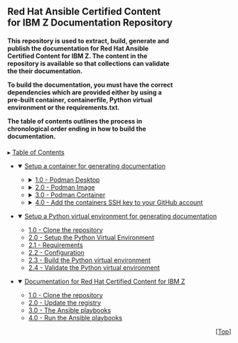<h2 align="left" style="width:75%;">Red Hat Ansible Certified Content for IBM Z Documentation Repository</h2>
<h4 align="left"  style="width:75%;">

This repository is used to extract, build, generate and publish the documentation for
Red Hat Ansible Certified Content for IBM Z. The content in the repository is available
so that collections can validate the their documentation.<br>

To build the documentation, you must have the correct dependencies which are provided
either by using a pre-built container, containerfile, Python virtual environment or
the requirements.txt. <br>

The table of contents outlines the process in chronological order ending in how to
build the documentation.
</h4>

<!-- META  &  Breadcrumbs -->
<a id="readme-top"></a>
▸ [Table of Contents](README.md)

<ul>
  <li>
    <details open><summary><a href="./toc/container_usage/README.md#setup-a-container-for-generating-documentation">Setup a container for generating documentation</a></summary></details>
  </li>
  <ul>
    <li>
      <details><summary><a href="./toc/container_usage/README.md#10-podman-desktop">1.0 - Podman Desktop</a></summary>
      <ul>
        <li><a href="./toc/container_usage/README.md#11---download-podman-desktop">1.1 - Download Podman Desktop</a></li>
        <li><a href="./toc/container_usage/README.md#12---install-podman-desktop">1.2 - Install Podman Desktop</a></li>
      </ul>
      </details>
    </li>
    <li>
      <details><summary><a href="./toc/container/README.md#20-podman-image">2.0 - Podman Image</a></summary>
      <ul>
        <li><a href="./toc/container_usage/README.md#21---build-the-image-using-the-containerfile">2.1 - Build the image using a Containerfile</a></li>
        <li><a href="./toc/container_usage/README.md#22---obtain-the-prebuilt-image">2.2 - Obtain the prebuilt image</a></li>
        <li><a href="./toc/container_usage/README.md#23---load-the-prebuilt-image">2.3 - Load the prebuilt imagee</a></li>
      </ul>
      </details>
    </li>
    <li>
      <details><summary><a href="./toc/container_usage/README.md#30-podman-container">3.0 - Podman Container</a></summary>
      <ul>
        <li><a href="./toc/container_usage/README.md#31---start-the-container-in-detached-mode">3.1 - Start the container in detached mode</a></li>
        <li><a href="./toc/container_usage/README.md#32---connect-interactively-to-a-container">3.2 - Connect interactively to a container</a></li>
        <li><a href="./toc/container_usage/README.md#33---other-commands-to-aid-in-managing-the-container">3.2 - Other commands to aid in managing the container</a></li>
      </ul>
      </details>
    </li>
    <li>
      <details><summary><a href="./toc/container_usage/README.md#40-add-the-ssh-key-to-your-github-account">4.0 - Add the containers SSH key to your GitHub account</a></summary>
      <ul>
        <li><a href="./toc/container_usage/README.md#41---copy-the-ssh-public-key">4.1 - Copy the SSH public key </a></li>
        <li><a href="./toc/container_usage/README.md#42---add-the-ssh-public-key-to-github">4.2 - Add the SSH public key to GitHub</a></li>
      </ul>
      </details>
    </li>
  </ul>
</ul>

<ul>
  <li>
    <details open><summary><a href="./toc/venv_usage/README.md#setup-a-python-virtual-environment-for-generating-documentation">Setup a Python virtual environment for generating documentation</a></summary>
    <ul>
      <li><a href="./toc/venv_usage/README.md#10-clone-the-repository">1.0 - Clone the repository </a></li>
      <li><a href="./toc/venv_usage/README.md#20-setup-the-python-virtual-environment">2.0 - Setup the Python Virtual Environment</a></li>
      <li><a href="./toc/venv_usage/README.md#21-requirements">2.1 - Requirements</a></li>
      <li><a href="./toc/venv_usage/README.md#22-configuration">2.2 - Configuration</a></li>
      <li><a href="./toc/venv_usage/README.md#23-build-the-python-virtual-environment">2.3 - Build the Python virtual environment</a></li>
      <li><a href="./toc/venv_usage/README.md#24-validate-the-python-virtual-environment">2.4 - Validate the Python virtual environment</a></li>
    </ul>
    </details>
  </li>
</ul>

<ul>
  <li>
    <details open>
      <summary>
        <a href="./toc/doc_generation/README.md#documentation-for-red-hat-certified-content-for-ibm-z">Documentation for Red Hat Certified Content for IBM Z</a>
      </summary>
      <ul>
        <li><a href="./toc/doc_generation/README.md#10-clone-the-repository">1.0 - Clone the repository</a></li>
        <li><a href="./toc/doc_generation/README.md#20-update-the-registry">2.0 - Update the registry</a></li>
        <li><a href="./toc/doc_generation/README.md#30-the-ansible-playbooks">3.0 - The Ansible playbooks</a></li>
        <li><a href="./toc/doc_generation/README.md#40-run-the-ansible-playbooks">4.0 - Run the Ansible playbooks</a></li>
      </ul>
      </details>
    </li>
</ul>

<p align="right">[<a href="#readme-top">Top</a>]</p>